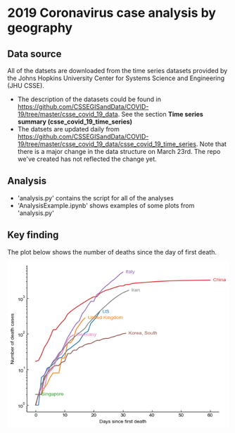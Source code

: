 # 2019 Coronavirus case analysis by geography

## Data source
All of the datsets are downloaded from the time series datasets provided by the Johns Hopkins University Center for Systems Science and Engineering (JHU CSSE). 
- The description of the datasets could be found in https://github.com/CSSEGISandData/COVID-19/tree/master/csse_covid_19_data. See the section **Time series summary (csse_covid_19_time_series)**
- The datsets are updated daily from https://github.com/CSSEGISandData/COVID-19/tree/master/csse_covid_19_data/csse_covid_19_time_series. Note that there is a major change in the data structure on March 23rd. The repo we've created has not reflected the change yet.

## Analysis
- 'analysis.py' contains the script for all of the analyses
- 'AnalysisExample.ipynb' shows examples of some plots from 'analysis.py'

## Key finding
The plot below shows the number of deaths since the day of first death.

<img src="corona_deaths.png"/>
